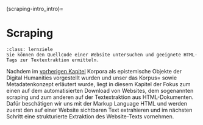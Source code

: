 (scraping-intro_intro)=
# Scraping
```{admonition} Groblernziel dieses Kapitels
:class: lernziele
Sie können den Quellcode einer Website untersuchen und geeignete HTML-Tags zur Textextraktion ermitteln.
```

Nachdem im [vorherigen Kapitel](corpus-collection_intro) Korpora als epistemische Objekte der Digital Humanities vorgestellt wurden und unser das Korpus= sowie Metadatenkonzept erläutert wurde, liegt in diesem Kapitel der Fokus zum einen auf dem automatisierten Download von Websites, dem sogenannten scraping und zum anderen auf der Textextraktion aus HTML-Dokumenten. Dafür beschätigen wir uns mit der Markup Language HTML und werden zuerst den auf einer Website sichtbaren Text extrahieren und im nächsten Schritt eine strukturierte Extraktion des Website-Texts vornehmen. 

